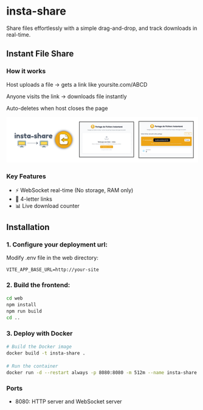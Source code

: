 # insta-share

Share files effortlessly with a simple drag-and-drop, and track downloads in real-time.

## Instant File Share

### How it works

Host uploads a file → gets a link like yoursite.com/ABCD

Anyone visits the link → downloads file instantly

Auto-deletes when host closes the page

![screenshots](./media/screenshots.png)

### Key Features

- ⚡ WebSocket real-time (No storage, RAM only)
- 🔢 4-letter links
- 📊 Live download counter

## Installation

### 1. Configure your deployment url:
Modify .env file in the web directory:

```
VITE_APP_BASE_URL=http://your-site
```
### 2. Build the frontend:

```bash
cd web
npm install
npm run build
cd ..
```

### 3. Deploy with Docker

```bash
# Build the Docker image
docker build -t insta-share .

# Run the container
docker run -d --restart always -p 8080:8080 -m 512m --name insta-share insta-share
```

### Ports

- 8080: HTTP server and WebSocket server